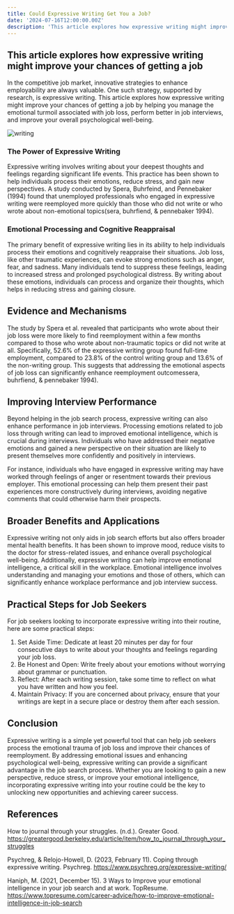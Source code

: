 ```yaml
---
title: Could Expressive Writing Get You a Job?
date: '2024-07-16T12:00:00.00Z'
description: 'This article explores how expressive writing might improve your chances of getting a job'
---
```


## This article explores how expressive writing might improve your chances of getting a job

In the competitive job market, innovative strategies to enhance employability are always valuable. One such strategy, supported by research, is expressive writing. This article explores how expressive writing might improve your chances of getting a job by helping you manage the emotional turmoil associated with job loss, perform better in job interviews, and improve your overall psychological well-being.

![writing](./writing.jpg)



### The Power of Expressive Writing

Expressive writing involves writing about your deepest thoughts and feelings regarding significant life events. This practice has been shown to help individuals process their emotions, reduce stress, and gain new perspectives. A study conducted by Spera, Buhrfeind, and Pennebaker (1994) found that unemployed professionals who engaged in expressive writing were reemployed more quickly than those who did not write or who wrote about non-emotional topics(sera, buhrfiend, & pennebaker 1994).

### Emotional Processing and Cognitive Reappraisal

The primary benefit of expressive writing lies in its ability to help individuals process their emotions and cognitively reappraise their situations. Job loss, like other traumatic experiences, can evoke strong emotions such as anger, fear, and sadness. Many individuals tend to suppress these feelings, leading to increased stress and prolonged psychological distress. By writing about these emotions, individuals can process and organize their thoughts, which helps in reducing stress and gaining closure​.

## Evidence and Mechanisms

The study by Spera et al. revealed that participants who wrote about their job loss were more likely to find reemployment within a few months compared to those who wrote about non-traumatic topics or did not write at all. Specifically, 52.6% of the expressive writing group found full-time employment, compared to 23.8% of the control writing group and 13.6% of the non-writing group. This suggests that addressing the emotional aspects of job loss can significantly enhance reemployment outcomes​sera, buhrfiend, & pennebaker 1994).

## Improving Interview Performance

Beyond helping in the job search process, expressive writing can also enhance performance in job interviews. Processing emotions related to job loss through writing can lead to improved emotional intelligence, which is crucial during interviews. Individuals who have addressed their negative emotions and gained a new perspective on their situation are likely to present themselves more confidently and positively in interviews.

For instance, individuals who have engaged in expressive writing may have worked through feelings of anger or resentment towards their previous employer. This emotional processing can help them present their past experiences more constructively during interviews, avoiding negative comments that could otherwise harm their prospects​.

## Broader Benefits and Applications


Expressive writing not only aids in job search efforts but also offers broader mental health benefits. It has been shown to improve mood, reduce visits to the doctor for stress-related issues, and enhance overall psychological well-being. Additionally, expressive writing can help improve emotional intelligence, a critical skill in the workplace. Emotional intelligence involves understanding and managing your emotions and those of others, which can significantly enhance workplace performance and job interview success​.

## Practical Steps for Job Seekers

For job seekers looking to incorporate expressive writing into their routine, here are some practical steps:

1. Set Aside Time: Dedicate at least 20 minutes per day for four consecutive days to write about your thoughts and feelings regarding your job loss.
2. Be Honest and Open: Write freely about your emotions without worrying about grammar or punctuation.
3. Reflect: After each writing session, take some time to reflect on what you have written and how you feel.
4. Maintain Privacy: If you are concerned about privacy, ensure that your writings are kept in a secure place or destroy them after each session.

## Conclusion


Expressive writing is a simple yet powerful tool that can help job seekers process the emotional trauma of job loss and improve their chances of reemployment. By addressing emotional issues and enhancing psychological well-being, expressive writing can provide a significant advantage in the job search process. Whether you are looking to gain a new perspective, reduce stress, or improve your emotional intelligence, incorporating expressive writing into your routine could be the key to unlocking new opportunities and achieving career success.

## References


How to journal through your struggles. (n.d.). Greater Good. https://greatergood.berkeley.edu/article/item/how_to_journal_through_your_struggles

Psychreg, & Relojo-Howell, D. (2023, February 11). Coping through expressive writing. Psychreg. https://www.psychreg.org/expressive-writing/

Haniph, M. (2021, December 15). 3 Ways to Improve your emotional intelligence in your job search and at work. TopResume. https://www.topresume.com/career-advice/how-to-improve-emotional-intelligence-in-job-search
   
